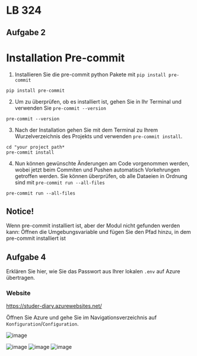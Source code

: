 # LB 324

## Aufgabe 2
# Installation Pre-commit
1. Installieren Sie die pre-commit python Pakete mit `pip install pre-commit`
```
pip install pre-commit
```
2. Um zu überprüfen, ob es installiert ist, gehen Sie in Ihr Terminal und verwenden Sie `pre-commit --version`
```
pre-commit --version
```
3. Nach der Installation gehen Sie mit dem Terminal zu Ihrem Wurzelverzeichnis des Projekts und verwenden `pre-commit install`.
```
cd "your project path*
pre-commit install
```
4. Nun können gewünschte Änderungen am Code vorgenommen werden, wobei jetzt beim Commiten und Pushen automatisch Vorkehrungen getroffen werden. Sie können überprüfen, ob alle Dataeien in Ordnung sind mit `pre-commit run --all-files`
```
pre-commit run --all-files
```
## Notice!
Wenn pre-commit installiert ist, aber der Modul nicht gefunden werden kann:
Öffnen die Umgebungsvariable und fügen Sie den Pfad hinzu, in dem pre-commit installiert ist

## Aufgabe 4
Erklären Sie hier, wie Sie das Passwort aus Ihrer lokalen `.env` auf Azure übertragen.

### Website
https://studer-diary.azurewebsites.net/

Öffnen Sie Azure und gehe Sie im Navigationsverzeichnis auf `Konfiguration`/`Configuration`.

![image](https://github.com/Rosidvas/StuderRandonLB-324/assets/89085444/5ea77d9c-96b5-432f-a3d3-f0cc96af4551)


![image](https://github.com/Rosidvas/StuderRandonLB-324/assets/89085444/b5541fe0-b41c-4d1c-92fd-18dda35d1651)
![image](https://github.com/Rosidvas/StuderRandonLB-324/assets/89085444/e00db644-3b31-4431-bb33-269e989d1756)
![image](https://github.com/Rosidvas/StuderRandonLB-324/assets/89085444/3d07f7d0-a1ea-4403-b62d-46cce47005a5)

